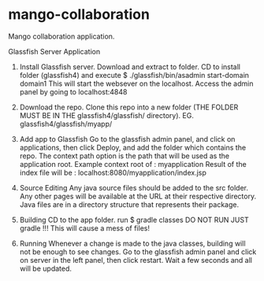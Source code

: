 # mango-collaboration
Mango collaboration application.

Glassfish Server Application

1. Install Glassfish server.
  Download and extract to folder.
  CD to install folder (glassfish4) and execute $ ./glassfish/bin/asadmin start-domain domain1
  This will start the websever on the localhost.
  Access the admin panel by going to localhost:4848
  
2. Download the repo.
  Clone this repo into a new folder (THE FOLDER MUST BE IN THE glassfish4/glassfish/ directory). EG. glassfish4/glassfish/myapp/
  
3. Add app to Glassfish
  Go to the glassfish admin panel, and click on applications, then click Deploy, and add the folder which contains the repo.
  The context path option is the path that will be used as the application root.
    Example context root of : myapplication
    Result of the index file will be : localhost:8080/myapplication/index.jsp
    
4. Source Editing
  Any java source files should be added to the src folder. Any other pages will be available at the URL at their respective directory.
  Java files are in a directory structure that represents their package.

5. Building
  CD to the app folder.
  run $ gradle classes
  DO NOT RUN JUST gradle !!! This will cause a mess of files!
  
6. Running
  Whenever a change is made to the java classes, building will not be enough to see changes.
  Go to the glassfish admin panel and click on server in the left panel, then click restart. Wait a few seconds and all will be updated.
  
